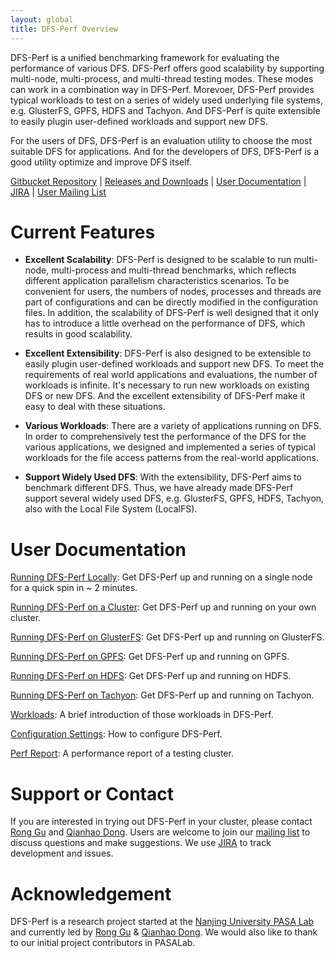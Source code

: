 ```yaml
---
layout: global
title: DFS-Perf Overview
---
```


DFS-Perf is a unified benchmarking framework for evaluating the performance of various DFS. DFS-Perf offers good scalability by supporting multi-node, multi-process, and multi-thread testing modes. These modes can work in a combination way in DFS-Perf. Morevoer, DFS-Perf provides typical workloads to test on a series of widely used underlying file systems, e.g. GlusterFS, GPFS, HDFS and Tachyon. And DFS-Perf is quite extensible to easily plugin user-defined workloads and support new DFS. 

For the users of DFS, DFS-Perf is an evaluation utility to choose the most suitable DFS for applications. And for the developers of DFS, DFS-Perf is a good utility optimize and improve DFS itself.

[Gitbucket Repository](http://pasa-bigdata.nju.edu.cn:60011/dongqianhao/DFS-Perf) |
[Releases and Downloads](Download.html) |
[User Documentation](#user-documentation) |
[JIRA](http://pasa-bigdata.nju.edu.cn:61111/jira/browse/DFSPERF/?selectedTab=com.atlassian.jira.jira-projects-plugin:summary-panel) |
[User Mailing List](https://groups.google.com/forum/?fromgroups#!forum/dfs-perf-users)

# Current Features

* **Excellent Scalability**: DFS-Perf is designed to be scalable to run multi-node, multi-process and multi-thread benchmarks, which reflects different application parallelism characteristics scenarios. To be convenient for users, the numbers of nodes, processes and threads are part of configurations and can be directly modified in the configuration files.
In addition, the scalability of DFS-Perf is well designed that it only has to introduce a little overhead on the performance of DFS, which results in good scalability.

* **Excellent Extensibility**: DFS-Perf is also designed to be extensible to easily plugin user-defined workloads and support new DFS. To meet the requirements of real world applications and evaluations, the number of workloads is infinite. It's necessary to run new workloads on existing DFS or new DFS. And the excellent extensibility of DFS-Perf make it easy to deal with these situations.

* **Various Workloads**: There are a variety of applications running on DFS. In order to comprehensively test the performance of the DFS for the various applications, we designed and implemented a series of typical workloads for the file access patterns from the real-world applications. 

* **Support Widely Used DFS**: With the extensibility, DFS-Perf aims to benchmark different DFS. Thus, we have already made DFS-Perf support several widely used DFS, e.g. GlusterFS, GPFS, HDFS, Tachyon, also with the Local File System (LocalFS). 

# User Documentation

[Running DFS-Perf Locally](Running-DFS-Perf-Locally.html): Get DFS-Perf up and running on a single node for a quick spin in ~ 2 minutes.

[Running DFS-Perf on a Cluster](Running-DFS-Perf-on-a-Cluster.html): Get DFS-Perf up and running on your own cluster.

[Running DFS-Perf on GlusterFS](Running-DFS-Perf-on-GlusterFS.html): Get DFS-Perf up and running on GlusterFS.

[Running DFS-Perf on GPFS](Running-DFS-Perf-on-GPFS.html): Get DFS-Perf up and running on GPFS.

[Running DFS-Perf on HDFS](Running-DFS-Perf-on-HDFS.html): Get DFS-Perf up and running on HDFS.

[Running DFS-Perf on Tachyon](Running-DFS-Perf-on-Tachyon.html): Get DFS-Perf up and running on Tachyon.

[Workloads](Workloads.html): A brief introduction of those workloads in DFS-Perf.

[Configuration Settings](Configuration-Settings.html): How to configure DFS-Perf.

[Perf Report](Perf-Report.html): A performance report of a testing cluster.

# Support or Contact

If you are interested in trying out DFS-Perf in your cluster, please contact [Rong Gu](mailto:gurongwalker@gmail.com) and [Qianhao Dong](mailto:09122swat@gmail.com). Users are welcome to join our
[mailing list](https://groups.google.com/forum/?fromgroups#!forum/dfs-perf-users) to discuss
questions and make suggestions. We use [JIRA](http://pasa-bigdata.nju.edu.cn:61111/jira/browse/DFSPERF/?selectedTab=com.atlassian.jira.jira-projects-plugin:summary-panel) to track development and issues. 

# Acknowledgement

DFS-Perf is a research project started at the
[Nanjing University PASA Lab](http://pasa-bigdata.nju.edu.cn/) and currently led by [Rong Gu](http://pasa-bigdata.nju.edu.cn/people/ronggu/index.html) & [Qianhao Dong](http://pasa-bigdata.nju.edu.cn/people/dongqianhao/index.html). We would also like to thank to our initial project contributors in PASALab.